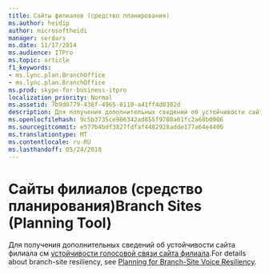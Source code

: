 ```yaml
---
title: Сайты филиалов (средство планирования)
ms.author: heidip
author: microsoftheidi
manager: serdars
ms.date: 11/17/2014
ms.audience: ITPro
ms.topic: article
f1_keywords:
- ms.lync.plan.BranchOffice
- ms.lync.plan.BranchOffice
ms.prod: skype-for-business-itpro
localization_priority: Normal
ms.assetid: 7b9d0779-436f-4965-8110-a41ff4d0302d
description: Для получения дополнительных сведений об устойчивости сайта филиала см для обеспечения устойчивости голосовой связи сайта филиала.
ms.openlocfilehash: 9c5b3735ce986342ad855f9708a01fc2a60b0906
ms.sourcegitcommit: e577b4bdf3827fdfaf4482928adde177a64e4406
ms.translationtype: MT
ms.contentlocale: ru-RU
ms.lasthandoff: 05/24/2018
---
```

# <a name="branch-sites-planning-tool"></a><span data-ttu-id="0c600-103">Сайты филиалов (средство планирования)</span><span class="sxs-lookup"><span data-stu-id="0c600-103">Branch Sites (Planning Tool)</span></span>
 
<span data-ttu-id="0c600-104">Для получения дополнительных сведений об устойчивости сайта филиала см [устойчивости голосовой связи сайта филиала](http://technet.microsoft.com/library/67713f57-3ded-4127-ac37-57d8099bf384.aspx).</span><span class="sxs-lookup"><span data-stu-id="0c600-104">For details about branch-site resiliency, see [Planning for Branch-Site Voice Resiliency](http://technet.microsoft.com/library/67713f57-3ded-4127-ac37-57d8099bf384.aspx).</span></span>
  


